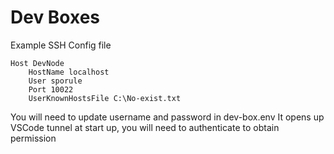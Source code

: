 # Dev Boxes


Example SSH Config file

```
Host DevNode
    HostName localhost
    User sporule
    Port 10022
    UserKnownHostsFile C:\No-exist.txt
```

You will need to update username and password in dev-box.env
It opens up VSCode tunnel at start up, you will need to authenticate to obtain permission
